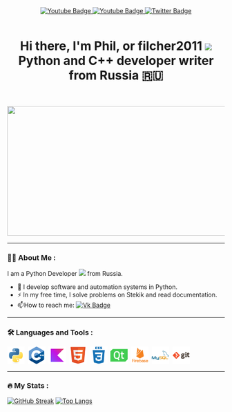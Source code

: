 <div id="badges" align="center">
  <a href="https://pypi.org/user/filcher2011/">
    <img src="https://img.shields.io/badge/PyPI-blue?style=for-the-badge&logo=pypi&logoColor=white" alt="Youtube Badge"/>
  </a>
  <a href="https://www.youtube.com/@filcher2011">
    <img src="https://img.shields.io/badge/YouTube-red?style=for-the-badge&logo=youtube&logoColor=white" alt="Youtube Badge"/>
  </a>
  <a href="https://vk.com/filcher2009">
    <img src="https://img.shields.io/badge/VK-blue?style=for-the-badge&logo=Vk&logoColor=white" alt="Twitter Badge"/>
  </a><br>
  <img src="https://komarev.com/ghpvc/?username=filcher2011&style=flat-square&color=blue" alt=""/>
</div>
<h1 align="center">
  Hi there, I'm Phil, or filcher2011
  <img src="https://media.giphy.com/media/hvRJCLFzcasrR4ia7z/giphy.gif" width="30px"/><br>
  Python and C++ developer writer from Russia 🇷🇺
</h1><br><br>
<div align="center">
  <img src="https://media.giphy.com/media/ZVik7pBtu9dNS/giphy.gif" width="600" height="300"/>
</div>

---

### :woman_technologist: About Me :
I am a Python Developer <img src="https://media.giphy.com/media/WUlplcMpOCEmTGBtBW/giphy.gif" width="30"> from Russia.
- :telescope: I develop software and automation systems in Python.
- :zap: In my free time, I solve problems on Stekik and read documentation.
- :mailbox:How to reach me: [![Vk Badge](https://img.shields.io/badge/-filcher2011-blue?style=flat&logo=Vk&logoColor=white)](https://vk.com/filcher2009)

---

### :hammer_and_wrench: Languages and Tools :
<div>
  <img src="https://github.com/devicons/devicon/blob/master/icons/python/python-original.svg" title="Python" alt="Python" width="40" height="40"/>&nbsp;
  <img src="https://github.com/devicons/devicon/blob/master/icons/cplusplus/cplusplus-original.svg" title="C++" alt="C++" width="40" height="40"/>&nbsp;
  <img src="https://github.com/devicons/devicon/blob/master/icons/kotlin/kotlin-original.svg" title="Kotlin" alt="Kotlin" width="40" height="40"/>&nbsp;
  <img src="https://github.com/devicons/devicon/blob/master/icons/html5/html5-original.svg" title="HTML5" alt="HTML" width="40" height="40"/>&nbsp;
  <img src="https://github.com/devicons/devicon/blob/master/icons/css3/css3-plain-wordmark.svg"  title="CSS3" alt="CSS" width="40" height="40"/>&nbsp;
  <img src="https://github.com/devicons/devicon/blob/master/icons/qt/qt-original.svg" title="Qt" alt="Qt" width="40" height="40"/>&nbsp;
  <img src="https://github.com/devicons/devicon/blob/master/icons/firebase/firebase-plain-wordmark.svg" title="Firebase" alt="Firebase" width="40" height="40"/>&nbsp;
  <img src="https://github.com/devicons/devicon/blob/master/icons/mysql/mysql-original-wordmark.svg" title="MySQL"  alt="MySQL" width="40" height="40"/>&nbsp;
  <img src="https://github.com/devicons/devicon/blob/master/icons/git/git-original-wordmark.svg" title="Git" alt="Git" width="40" height="40"/>
</div>

---

### :fire: My Stats :
[![GitHub Streak](http://github-readme-streak-stats.herokuapp.com?user=your-github-username&theme=dark&background=000000)](https://git.io/streak-stats)
[![Top Langs](https://github-readme-stats.vercel.app/api/top-langs/?username=filcher2011&layout=compact&theme=vision-friendly-dark)](https://github.com/anuraghazra/github-readme-stats)


<!--
**filcher2011/filcher2011** is a ✨ _special_ ✨ repository because its `README.md` (this file) appears on your GitHub profile.

Here are some ideas to get you started:

- 🔭 I’m currently working on ...
- 🌱 I’m currently learning ...
- 👯 I’m looking to collaborate on ...
- 🤔 I’m looking for help with ...
- 💬 Ask me about ...
- 📫 How to reach me: ...
- 😄 Pronouns: ...
- ⚡ Fun fact: ...
-->
